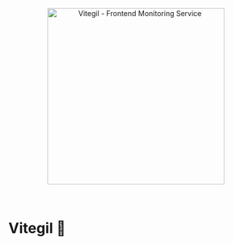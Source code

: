 <p align="center">
  <a href="https://github.com/vitegil/vitegil" target="_blank" rel="noopener noreferrer">
    <img width="350" src="https://user-images.githubusercontent.com/62364938/182828182-e452fdee-b6ce-47a2-8bff-3e28a6f0f160.png" alt="Vitegil - Frontend Monitoring Service">
  </a>
</p>
<br/>

# Vitegil 🔭
